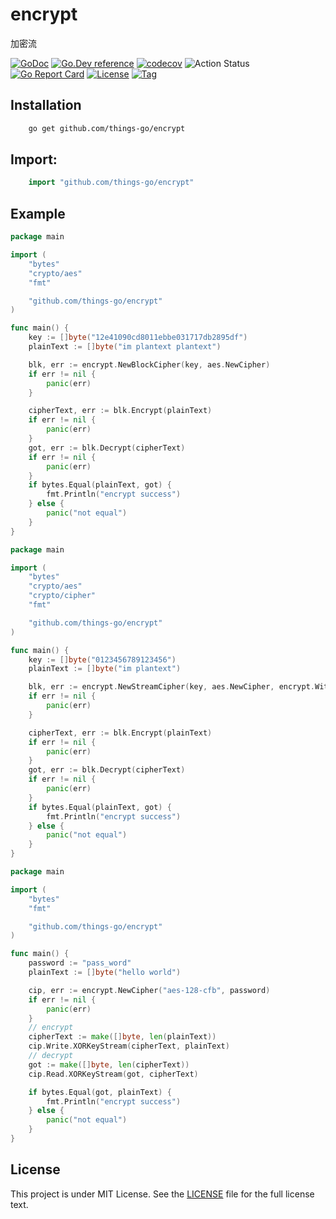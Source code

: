 # encrypt
 加密流

[![GoDoc](https://godoc.org/github.com/things-go/encrypt?status.svg)](https://godoc.org/github.com/things-go/encrypt)
[![Go.Dev reference](https://img.shields.io/badge/go.dev-reference-blue?logo=go&logoColor=white)](https://pkg.go.dev/github.com/things-go/encrypt?tab=doc)
[![codecov](https://codecov.io/gh/things-go/encrypt/branch/master/graph/badge.svg)](https://codecov.io/gh/things-go/encrypt)
![Action Status](https://github.com/things-go/encrypt/workflows/Go/badge.svg)
[![Go Report Card](https://goreportcard.com/badge/github.com/things-go/encrypt)](https://goreportcard.com/report/github.com/things-go/encrypt)
[![License](https://img.shields.io/github/license/things-go/encrypt)](https://github.com/things-go/encrypt/raw/master/LICENSE)
[![Tag](https://img.shields.io/github/v/tag/things-go/encrypt)](https://github.com/things-go/encrypt/tags)

## Installation

```bash
    go get github.com/things-go/encrypt
```

## Import:

```go
    import "github.com/things-go/encrypt"
```

## Example

[embedmd]:# (_example/block/main.go go)
```go
package main

import (
	"bytes"
	"crypto/aes"
	"fmt"

	"github.com/things-go/encrypt"
)

func main() {
	key := []byte("12e41090cd8011ebbe031717db2895df")
	plainText := []byte("im plantext plantext")

	blk, err := encrypt.NewBlockCipher(key, aes.NewCipher)
	if err != nil {
		panic(err)
	}

	cipherText, err := blk.Encrypt(plainText)
	if err != nil {
		panic(err)
	}
	got, err := blk.Decrypt(cipherText)
	if err != nil {
		panic(err)
	}
	if bytes.Equal(plainText, got) {
		fmt.Println("encrypt success")
	} else {
		panic("not equal")
	}
}
```

[embedmd]:# (_example/stream/main.go go)
```go
package main

import (
	"bytes"
	"crypto/aes"
	"crypto/cipher"
	"fmt"

	"github.com/things-go/encrypt"
)

func main() {
	key := []byte("0123456789123456")
	plainText := []byte("im plantext")

	blk, err := encrypt.NewStreamCipher(key, aes.NewCipher, encrypt.WithStreamCodec(cipher.NewCTR, cipher.NewCTR))
	if err != nil {
		panic(err)
	}

	cipherText, err := blk.Encrypt(plainText)
	if err != nil {
		panic(err)
	}
	got, err := blk.Decrypt(cipherText)
	if err != nil {
		panic(err)
	}
	if bytes.Equal(plainText, got) {
		fmt.Println("encrypt success")
	} else {
		panic("not equal")
	}
}
```

[embedmd]:# (_example/cipher/main.go go)
```go
package main

import (
	"bytes"
	"fmt"

	"github.com/things-go/encrypt"
)

func main() {
	password := "pass_word"
	plainText := []byte("hello world")

	cip, err := encrypt.NewCipher("aes-128-cfb", password)
	if err != nil {
		panic(err)
	}
	// encrypt
	cipherText := make([]byte, len(plainText))
	cip.Write.XORKeyStream(cipherText, plainText)
	// decrypt
	got := make([]byte, len(cipherText))
	cip.Read.XORKeyStream(got, cipherText)

	if bytes.Equal(got, plainText) {
		fmt.Println("encrypt success")
	} else {
		panic("not equal")
	}
}
```

## License

This project is under MIT License. See the [LICENSE](LICENSE) file for the full license text.
